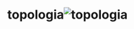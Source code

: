 # topologia![topologia](https://github.com/user-attachments/assets/e86d11b9-5849-4591-a883-3a0e04e66ea8)
